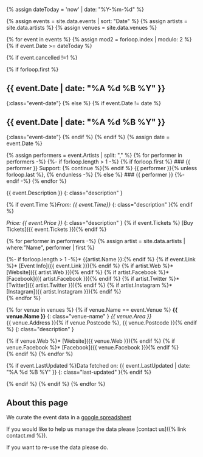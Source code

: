 
{% assign dateToday = 'now' | date: "%Y-%m-%d" %}


{% assign events = site.data.events | sort: "Date"  %}
{% assign artists = site.data.artists %}
{% assign venues = site.data.venues %}

{% for event in events %}
{% assign mod2 = forloop.index | modulo: 2 %}
{% if event.Date >= dateToday  %}

{% if event.cancelled !=1  %}

<!-- GROUP EVENTS BY DATE -->
{% if forloop.first %}
## {{ event.Date | date: "%A %d %B %Y" }}
{:class="event-date"}
{% else %}
{% if event.Date != date %}
## {{ event.Date | date: "%A %d %B %Y" }}
{:class="event-date"}
{% endif %}
{% endif %}
{% assign date = event.Date %}

<div class="event-item {% if mod2 == 0 %}even{% else %}odd{% endif %}" markdown="1">
<div class="row">
<!--{% if event.largeimageurl %}
<div class="col-md-4 image" markdown="1">
<img class="img-responsive" src="{{ event.largeimageurl }}"/>
{% if event.Tickets %}[Get Tickets]({{ event.Tickets }}){:class="btn btn-primary"}{% endif %}
</div>
{% endif %}
<div class="col-md-8" markdown="1">-->

<!-- PERFORMERS -->
<div markdown="1">
{% assign performers = event.Artists | split: "," %}
{% for performer in performers -%}
  {%- if forloop.length > 1 -%}
    {% if forloop.first %}
### {{ performer }}
Support: {% continue %}{% endif %}
{{ performer }}{% unless forloop.last %}, {% endunless -%}
  {% else %}
### {{ performer }}
  {%- endif -%}
{% endfor %}

<!-- DESCRIPTION -->
{{ event.Description }}
{: class="description" }
<!--<div class="event-badge" markdown="1">[Event link]({{ event.Link }})</div>-->
<!--{% if event.Time %}Doors: {{ event.Time | date: "%l:%M%P" }} <br/>{% endif %}-->
{% if event.Time %}*From: {{ event.Time}}*
{: class="description" }{% endif %}
<!--{% if event.link %}[Get Tickets for {{ event.eventname }}]({{ event.link }}){:class="btn btn-primary"}{% endif %}-->
<!--{% if event.entryprice %}£{{ event.entryprice }}{% endif %}-->


<!-- Price -->
*Price: {{ event.Price }}*
{: class="description" }
{% if event.Tickets %} [Buy Tickets]({{ event.Tickets }}){% endif %}

<!-- LINKS -->
{% for performer in performers -%}
{% assign artist = site.data.artists | where:"Name", performer | first %}
<div class="performer-links" markdown="1">
{%- if forloop.length > 1 -%}* {{artist.Name }}:{% endif %}
{% if event.Link %}* <i class="fa fa-globe"></i> [Event Info]({{ event.Link }}){% endif %}
{% if artist.Web %}* <i class="fa fa-globe"></i> [Website]({{ artist.Web }}){% endif %}
{% if artist.Facebook %}* <i class="fa fa-facebook"></i> [Facebook]({{ artist.Facebook }}){% endif %}
{% if artist.Twitter %}* <i class="fa fa-twitter"></i> [Twitter]({{ artist.Twitter }}){% endif %}
{% if artist.Instagram %}* <i class="fa fa-instagram"></i> [Instagram]({{ artist.Instagram }}){% endif %}
</div>
{% endfor %}

<!-- VENUE IFNO-->
{% for venue in venues %}
{% if venue.Name == event.Venue %}
**{{ venue.Name }}**
{: class="venue-name" }
*{{ venue.Area }}*<br>
{{ venue.Address }}{% if venue.Postcode %}, {{ venue.Postcode }}{% endif %}
{: class="description" }
<div class="performer-links" markdown="1">
{% if venue.Web %}* <i class="fa fa-globe"></i> [Website]({{ venue.Web }}){% endif %}
{% if venue.Facebook %}* <i class="fa fa-facebook"></i> [Facebook]({{ venue.Facebook }}){% endif %}
</div>
{% endif %}
{% endfor %}

{% if event.LastUpdated %}Data fetched on: {{ event.LastUpdated | date: "%A %d %B %Y" }} 
{: class="last-updated" }{% endif %}
</div>
</div>

</div>
{% endif %} <!-- not cancelled -->
{% endif %} <!-- in the future -->
{% endfor %}


## About this page

We curate the event data in a [google spreadsheet](https://docs.google.com/spreadsheets/d/1-Eugy7Wfl0O2dSach2D2dOoE8JEW2tI3sqChuCvLUYg/edit?usp=sharing)

If you would like to help us manage the data please [contact us]({% link contact.md %}).

If you want to re-use the data please do.